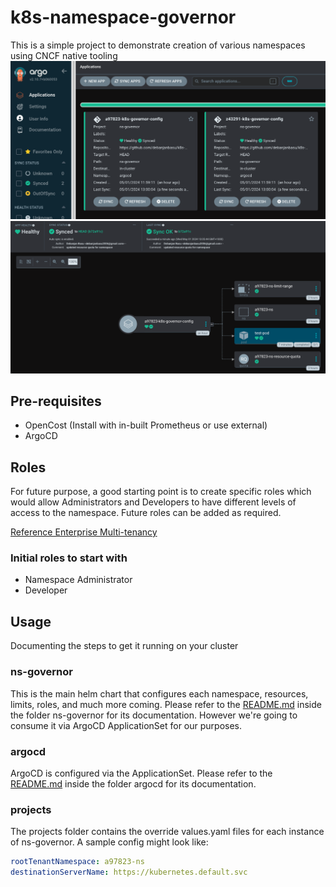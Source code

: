 # k8s-namespace-governor

This is a simple project to demonstrate creation of various namespaces using CNCF native tooling
![ArgoCD Example](./images/argo-sample.png)
![Argo Deployed Resources](./images/argo-deployed-resources.png)

## Pre-requisites

- OpenCost (Install with in-built Prometheus or use external)
- ArgoCD

## Roles

For future purpose, a good starting point is to create specific roles which would allow Administrators and Developers to have different levels of access to the namespace. Future roles can be added as required.

[Reference Enterprise Multi-tenancy](https://cloud.google.com/kubernetes-engine/docs/concepts/multitenancy-overview#enterprise_multi-tenancy)

### Initial roles to start with

- Namespace Administrator
- Developer

## Usage

Documenting the steps to get it running on your cluster

### ns-governor

This is the main helm chart that configures each namespace, resources, limits, roles, and much more coming. Please refer to the [README.md](./ns-governor/README.md) inside the folder ns-governor for its documentation. However we're going to consume it via ArgoCD ApplicationSet for our purposes.

### argocd

ArgoCD is configured via the ApplicationSet. Please refer to the [README.md](./argocd/README.md) inside the folder argocd for its documentation.

### projects

The projects folder contains the override values.yaml files for each instance of ns-governor. A sample config might look like:

```yaml
rootTenantNamespace: a97823-ns
destinationServerName: https://kubernetes.default.svc
```
